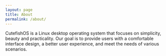 ```yaml
---
layout: page
title: About
permalink: /about/
---
```


<p>CutefishOS is a Linux desktop operating system that focuses on simplicity, beauty and practicality. Our goal is to provide users with a comfortable interface design, a better user experience, and meet the needs of various scenarios.</p>
